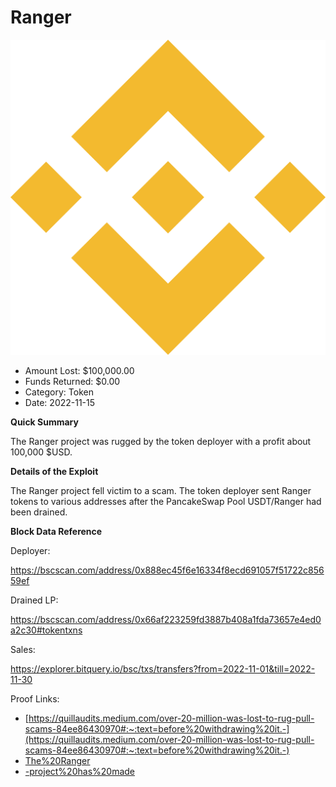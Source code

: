# Ranger
![Ranger](/rektimages/Ranger.png)
- Amount Lost: $100,000.00
- Funds Returned: $0.00
- Category: Token
- Date: 2022-11-15

**Quick Summary**

The Ranger project was rugged by the token deployer with a profit about 100,000 $USD.

  


 **Details of the Exploit**

The Ranger project fell victim to a scam. The token deployer sent Ranger tokens to various addresses after the PancakeSwap Pool USDT/Ranger had been drained.

  


 **Block Data Reference**

Deployer:

https://bscscan.com/address/0x888ec45f6e16334f8ecd691057f51722c85659ef

  


Drained LP:

https://bscscan.com/address/0x66af223259fd3887b408a1fda73657e4ed0a2c30#tokentxns

  


Sales:

https://explorer.bitquery.io/bsc/txs/transfers?from=2022-11-01&till=2022-11-30


Proof Links:
- [https://quillaudits.medium.com/over-20-million-was-lost-to-rug-pull-scams-84ee86430970#:~:text=before%20withdrawing%20it.-](https://quillaudits.medium.com/over-20-million-was-lost-to-rug-pull-scams-84ee86430970#:~:text=before%20withdrawing%20it.-)
- [The%20Ranger](The%20Ranger)
- [-project%20has%20made](-project%20has%20made)


